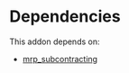 # Dependencies

This addon depends on:

- [mrp_subcontracting](https://github.com/bringout/oca-ocb-mrp/tree/2829be3138755add397c1199488f39925393daaf/odoo-bringout-oca-ocb-mrp_subcontracting)
